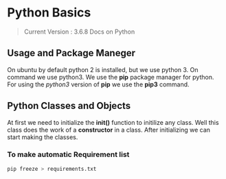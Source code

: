 # Python Basics

> Current Version : 3.6.8
> Docs on Python

## Usage and Package Maneger

On ubuntu by default python 2 is installed, but we use python 3. On command we use python3. We use the **pip** package manager for python. For using the _python3_ version of **pip** we use the **pip3** command.

## Python Classes and Objects

At first we need to initialize the ****init**()** function to initilize any class. Well this class does the work of a **constructor** in a class. After initializing we can start making the classes.

### To make automatic Requirement list

```python
pip freeze > requirements.txt
```
